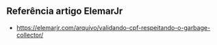 ## Referência artigo ElemarJr

- https://elemarjr.com/arquivo/validando-cpf-respeitando-o-garbage-collector/